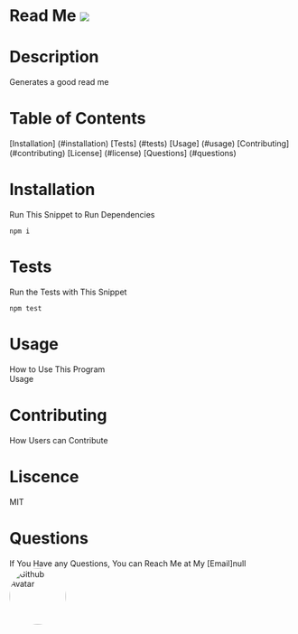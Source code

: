
# Read Me ![](https://img.shields.io/badge/License-MIT-important)

# Description
Generates a good read me

# Table of Contents
[Installation] (#installation)
[Tests] (#tests)
[Usage] (#usage)
[Contributing] (#contributing)
[License] (#license)
[Questions] (#questions)

# Installation
Run This Snippet to Run Dependencies 
```
npm i 
```

# Tests
Run the Tests with This Snippet
```
npm test
```

# Usage
How to Use This Program <br />
Usage

# Contributing
How Users can Contribute <br />

# Liscence <br />
MIT
# Questions
If You Have any Questions, You can Reach Me at My [Email]null
<img src="https://avatars2.githubusercontent.com/u/57923603?v=4" alt="Github Avatar" style="border-radius:50px" width="100px"/>
